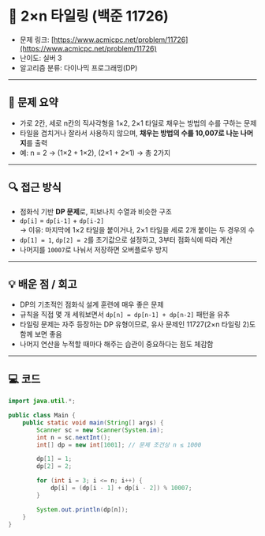 # 📅 2×n 타일링 (백준 11726)

- 문제 링크: [https://www.acmicpc.net/problem/11726](https://www.acmicpc.net/problem/11726)
- 난이도: 실버 3
- 알고리즘 분류: 다이나믹 프로그래밍(DP)

---

## 📌 문제 요약

- 가로 2칸, 세로 n칸의 직사각형을 1×2, 2×1 타일로 채우는 방법의 수를 구하는 문제
- 타일을 겹치거나 잘라서 사용하지 않으며, **채우는 방법의 수를 10,007로 나눈 나머지**를 출력
- 예: n = 2 → (1×2 + 1×2), (2×1 + 2×1) → 총 2가지

---

## 🔍 접근 방식

- 점화식 기반 **DP 문제**로, 피보나치 수열과 비슷한 구조
- `dp[i]` = `dp[i-1]` + `dp[i-2]`  
  → 이유: 마지막에 1×2 타일을 붙이거나, 2×1 타일을 세로 2개 붙이는 두 경우의 수
- `dp[1] = 1`, `dp[2] = 2`를 초기값으로 설정하고, 3부터 점화식에 따라 계산
- 나머지를 `10007`로 나눠서 저장하면 오버플로우 방지

---

## 💡 배운 점 / 회고

- DP의 기초적인 점화식 설계 훈련에 매우 좋은 문제
- 규칙을 직접 몇 개 세워보면서 `dp[n] = dp[n-1] + dp[n-2]` 패턴을 유추
- 타일링 문제는 자주 등장하는 DP 유형이므로, 유사 문제인 11727(2×n 타일링 2)도 함께 보면 좋음
- 나머지 연산을 누적할 때마다 해주는 습관이 중요하다는 점도 체감함

---

## 💻 코드

```java
import java.util.*;

public class Main {
    public static void main(String[] args) {
        Scanner sc = new Scanner(System.in);
        int n = sc.nextInt();
        int[] dp = new int[1001]; // 문제 조건상 n ≤ 1000

        dp[1] = 1;
        dp[2] = 2;

        for (int i = 3; i <= n; i++) {
            dp[i] = (dp[i - 1] + dp[i - 2]) % 10007;
        }

        System.out.println(dp[n]);
    }
}
